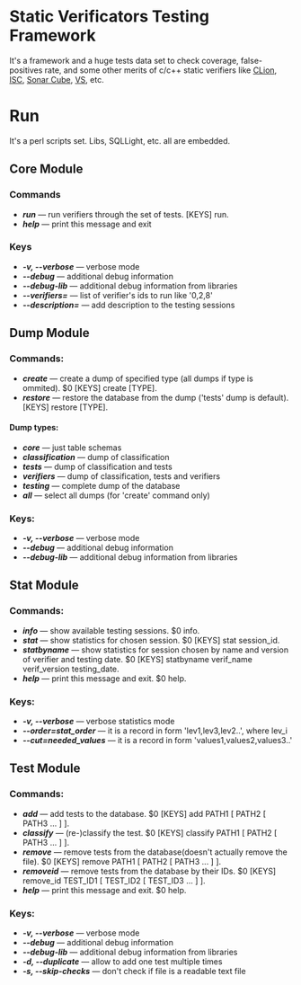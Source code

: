 # Static Verificators Testing Framework
It's a framework and a huge tests data set to check coverage, false-positives rate, and some other merits of c/c++ static verifiers like 
[CLion](https://www.jetbrains.com/clion/), [ISC](https://software.intel.com/content/www/us/en/develop/tools/inspector.html), [Sonar Cube](https://www.sonarqube.org/), [VS](https://visualstudio.microsoft.com/vs/features/testing-tools/), etc.

# Run
It's a perl scripts set. Libs, SQLLight, etc. all are embedded.

## Core Module

### Commands
- ***run*** — run verifiers through the set of tests. [KEYS] run.
- ***help*** — print this message and exit

### Keys
- ***-v, --verbose*** — verbose mode
- ***--debug*** — additional debug information
- ***--debug-lib*** — additional debug information from libraries
- ***--verifiers=*** — list of verifier's ids to run like '0,2,8'
- ***--description=*** — add description to the testing sessions


## 	Dump Module

###	Commands:
- ***create*** — create a dump of specified type (all dumps if type is ommited). $0 [KEYS] create [TYPE].
-	***restore*** — restore the database from the dump ('tests' dump is default). [KEYS] restore [TYPE].
	
####	Dump types:
- ***core*** — just table schemas
- ***classification*** — dump of classification
- ***tests*** — dump of classification and tests
- ***verifiers*** — dump of classification, tests and verifiers
- ***testing*** — complete dump of the database
- ***all*** — select all dumps (for 'create' command only)
	
###	Keys:
- ***-v, --verbose*** — verbose mode
- ***--debug*** — additional debug information
- ***--debug-lib*** — additional debug information from libraries
		  
		 
## 	Stat Module
	
###	Commands:
- ***info*** — show available testing sessions. $0 info.
- ***stat*** — show statistics for chosen session. $0 [KEYS] stat session_id.
- ***statbyname*** — show statistics for session chosen by name and version of	verifier and testing date. $0 [KEYS] statbyname verif_name verif_version testing_date.
- ***help*** — print this message and exit. $0 help.
	
###	Keys:
- ***-v, --verbose*** — verbose statistics mode
- ***--order=stat_order*** — it is a record in form 'lev1,lev3,lev2..', where lev_i
- ***--cut=needed_values*** — it is a record in form 'values1,values2,values3..'
			
      
## 	Test Module
	
### Commands:
- ***add*** — add tests to the database. $0 [KEYS] add PATH1 [ PATH2 [ PATH3 ... ] ].
- ***classify*** — (re-)classify the test. $0 [KEYS] classify PATH1 [ PATH2 [ PATH3 ... ] ].
- ***remove*** — remove tests from the database(doesn't actually remove the file). $0 [KEYS] remove PATH1 [ PATH2 [ PATH3 ... ] ].
- ***removeid*** — remove tests from the database by their IDs. $0 [KEYS] remove_id TEST_ID1 [ TEST_ID2 [ TEST_ID3 ... ] ].
- ***help*** — print this message and exit. $0 help.
	
 ### Keys:
- ***-v, --verbose*** — verbose mode
- ***--debug*** — additional debug information
- ***--debug-lib*** — additional debug information from libraries
- ***-d, --duplicate*** — allow to add one test multiple times
- ***-s, --skip-checks*** — don't check if file is a readable text file
